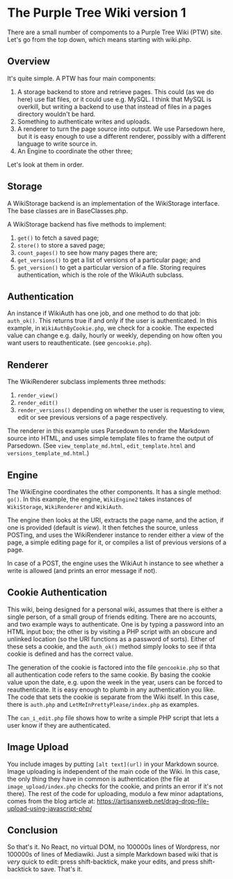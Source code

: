 # The Purple Tree Wiki version 1

There are a small number of compoments to a Purple Tree Wiki (PTW) site. Let's go from the top down, which means starting with wiki.php.

## Overview

It's quite simple. A PTW has four main components:
1. A storage backend to store and retrieve pages. This could (as we do here) use flat files, or it could use e.g. MySQL. I think that MySQL is overkill, but writing a backend to use that instead of files in a pages directory wouldn't be hard.
2. Something to authenticate writes and uploads.
3. A renderer to turn the page source into output. We use Parsedown here, but it is easy enough to use a different renderer, possibly with a different language to write source in.
4. An Engine to coordinate the other three;

Let's look at them in order.

## Storage

A WikiStorage backend is an implementation of the WikiStorage interface. The base classes are in BaseClasses.php.

A WikiStorage backend has five methods to implement:
1. `get()` to fetch a saved page;
2. `store()` to store a saved page;
3. `count_pages()` to see how many pages there are;
4. `get_versions()` to get a list of versions of a particular page; and
5. `get_version()` to get a particular version of a file.
Storing requires authentication, which is the role of the WikiAuth subclass. 

## Authentication

An instance if WikiAuth has one job, and one method to do that job: `auth_ok()`. This returns true if and only if the user is authenticated. 
In this example, in `WikiAuthByCookie.php`, we check for a cookie. The expected value can change e.g. daily, hourly or weekly, depending on how often you want users to reauthenticate. (see `gencookie.php`).

## Renderer

The WikiRenderer subclass implements three methods:
1. `render_view()`
2. `render_edit()`
3. `render_versions()`
depending on whether the user is requesting to view, edit or see previous versions of a page respectively.

The renderer in this example uses Parsedown to render the Markdown source into HTML, and uses simple template files to frame the output of Parsedown. (See `view_template_md.html`, `edit_template.html` and `versions_template_md.html`.)

## Engine

The WikiEngine coordinates the other components. It has a single method: `go()`.
In this example, the engine, `WikiEngine2` takes instances of `WikiStorage`, `WikiRenderer` and `WikiAuth`.

The engine then looks at the URI, extracts the page name, and the action, if one is provided (default is *view*). It then fetches the source, unless POSTing, and uses the WikiRenderer instance to render either a view of the page, a simple editing page for it, or compiles a list of previous versions of a page.

In case of a POST, the engine uses the WikiAut h instance to see whether a write is allowed (and prints an error message if not).

## Cookie Authentication

This wiki, being designed for a personal wiki, assumes that there is either a single person, of a small group of friends editing. There are no accounts, and two example ways to authenticate. One is by typing a password into an HTML input box; the other is by visiting a PHP script with an obscure and unlinked location (so the URI functions as a password of sorts). Either of these sets a cookie, and the `auth_ok()` method simply looks to see if thta cookie is defined and has the correct value.

The generation of the cookie is factored into the file `gencookie.php` so that all authentication code refers to the same cookie. By basing the cookie value upon the date, e.g. upon the week in the year, users can be forced to reauthenticate. It is easy enough to plumb in any authentication you like. The code that sets the cookie is separate from the Wiki itself. In this case, there is `auth.php` and `LetMeInPrettyPlease/index.php` as examples.

The `can_i_edit.php` file shows how to write a simple PHP script that lets a user know if they are authenticated.

## Image Upload

You include images by putting `[alt text](url)` in your Markdown source. Image uploading is independent of the main code of the Wiki. In this case, the only thing they have in common is authentication (the file at `image_upload/index.php` checks for the cookie, and prints an error if it's not there). The rest of the code for uploading, modulo a few minor adaptations, comes from the blog article at: https://artisansweb.net/drag-drop-file-upload-using-javascript-php/

## Conclusion

So that's it. No React, no virtual DOM, no 100000s lines of Wordpress, nor 100000s of lines of Mediawiki. Just a simple Markdown based wiki that is *very* quick to edit: press shift-backtick, make your edits, and press shift-backtick to save. That's it.